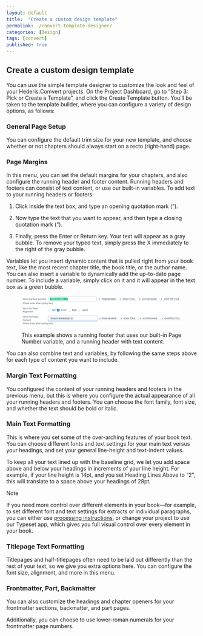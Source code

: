 ```yaml
---
layout: default
title:  "Create a custom design template"
permalink:  /convert-template-designer/
categories: [Design]
tags: [convert]
published: true
---
```


<section data-type="chapter" class="hsecchapter" data-hederis-type="hsecchapter" id="convert-template-designer" data-pi-attrs="id: convert-template-designer; data-tags: convert;" role="doc-chapter" data-tags="convert" data-author-name=" " data-book-title=" " title="Create a custom design template"><h1 data-hederis-type="hblkchaptitle" class="hblkchaptitle" id="pe4Svxy4Y">Create a custom design template</h1>
    <p class="hblkp" data-hederis-type="hblkp" id="puD2xywnD">You can use the simple template designer to customize the look and feel of your Hederis:Comvert projects. On the Project Dashboard, go to &#8220;Step 3: Pick or Create a Template&#8221;, and click the Create Template button. You&#8217;ll be taken to the template builder, where you can configure a variety of design options, as follows:</p>
    <section class="hwprsubsection" data-hederis-type="hwprsubsection" id="pbVN4OuQg" data-type="subsection" title="General Page Setup"><h1 data-hederis-type="hblktitle" class="hblktitle" id="pZDXGXBOV">General Page Setup</h1>
    <p class="hblkp" data-hederis-type="hblkp" id="pLAGcnLa2">You can configure the default trim size for your new template, and choose whether or not chapters should always start on a recto (right-hand) page.</p>
    </section>
    <section class="hwprsubsection" data-hederis-type="hwprsubsection" id="pkKKoXjwB" data-type="subsection" title="Page Margins"><h1 data-hederis-type="hblktitle" class="hblktitle" id="pz1iVZKcq">Page Margins</h1>
    <p class="hblkp" data-hederis-type="hblkp" id="peGhLNlhg">In this menu, you can set the default margins for your chapters, and also configure the running header and footer content. Running headers and footers can consist of text content, or use our built-in variables. To add text to your running headers or footers:</p>
    <ol class="hwprnumlist" data-hederis-type="hwprnumlist" id="pqIr9esPG"><li class="hblkoli" data-hederis-type="hblkoli" id="liXX3erf7P"><p class="hblkoli" data-hederis-type="hblklip" id="pmUGe8zMI">Click inside the text box, and type an opening quotation mark (&#8220;).</p></li>
    <li class="hblkoli" data-hederis-type="hblkoli" id="liuoO79DNJ"><p class="hblkoli" data-hederis-type="hblklip" id="pyh3RQ47e">Now type the text that you want to appear, and then type a closing quotation mark (&#8221;).</p></li>
    <li class="hblkoli" data-hederis-type="hblkoli" id="liQcIakCS4"><p class="hblkoli" data-hederis-type="hblklip" id="pJi8SfPn8">Finally, press the Enter or Return key. Your text will appear as a gray bubble. To remove your typed text, simply press the X immediately to the right of the gray bubble.</p></li>
    </ol>
    <p class="hblkp" data-hederis-type="hblkp" id="p76HCdxSm">Variables let you insert dynamic content that is pulled right from your book text, like the most recent chapter title, the book title, or the author name. You can also insert a variable to dynamically add the up-to-date page number. To include a variable, simply click on it and it will appear in the text box as a green bubble.</p>
    <figure class="hwprfig" data-hederis-type="hwprfig" id="ptNwegqvi"><img data-hederis-type="hblkimg" class="hblkimg" id="pRNs7panc" src="/images/runheadfoot.png"/>
    <p class="hblkcaption" data-hederis-type="hblkcaption" id="pnKemvyBq">This example shows a running footer that uses our built-in Page Number variable, and a running header with text content.</p>
    </figure>
    <p class="hblkp" data-hederis-type="hblkp" id="ptf2VaBOd">You can also combine text and variables, by following the same steps above for each type of content you want to include.</p>
    </section>
    <section class="hwprsubsection" data-hederis-type="hwprsubsection" id="pirUmPcnN" data-type="subsection" title="Margin Text Formatting"><h1 data-hederis-type="hblktitle" class="hblktitle" id="pQE8ReDss">Margin Text Formatting</h1>
    <p class="hblkp" data-hederis-type="hblkp" id="p5HeNojxF">You configured the content of your running headers and footers in the previous menu, but this is where you configure the actual appearance of all your running headers and footers. You can choose the font family, font size, and whether the text should be bold or italic.</p>
    </section>
    <section class="hwprsubsection" data-hederis-type="hwprsubsection" id="piyTqrrfV" data-type="subsection" title="Main Text Formatting"><h1 data-hederis-type="hblktitle" class="hblktitle" id="p8s62dnDI">Main Text Formatting</h1>
    <p class="hblkp" data-hederis-type="hblkp" id="pfMx7BFd7">This is where you set some of the over-arching features of your book text. You can choose different fonts and text settings for your main text versus your headings, and set your general line-height and text-indent values.</p>
    <p class="hblkp" data-hederis-type="hblkp" id="pFzX4gEKC">To keep all your text lined up with the baseline grid, we let you add space above and below your headings in increments of your line height. For example, if your line height is 14pt, and you set Heading Lines Above to &#8220;2&#8221;, this will translate to a space above your headings of 28pt. </p>
    <aside class="hwprbox box" data-hederis-type="hwprbox" id="pf4zidNiS" data-type="sidebar"><p class="hblktype" data-hederis-type="hblktype" id="pWA85BEeT">Note</p>
    <p class="hblkp" data-hederis-type="hblkp" id="pYWgz1drK">If you need more control over different elements in your book&#8212;for example, to set different font and text settings for extracts or individual paragraphs, you can either use <a href="{% post_url 2019-08-31-35-Customizethedesignofspecificparagraphswrappersorsections %}"><span class="Hyperlink">processing instructions</span></a>, or change your project to use our Typeset app, which gives you full visual control over every element in your book.</p>
    </aside>
    </section>
    <section class="hwprsubsection" data-hederis-type="hwprsubsection" id="pK10XJ9X5" data-type="subsection" title="Titlepage Text Formatting"><h1 data-hederis-type="hblktitle" class="hblktitle" id="pDL0viKPI">Titlepage Text Formatting</h1>
    <p class="hblkp" data-hederis-type="hblkp" id="p5G2Wnm1m">Titlepages and half-titlepages often need to be laid out differently than the rest of your text, so we give you extra options here. You can configure the font size, alignment, and more in this menu.</p>
    </section>
    <section class="hwprsubsection" data-hederis-type="hwprsubsection" id="pWvo6FO1e" data-type="subsection" title="Frontmatter, Part, Backmatter"><h1 data-hederis-type="hblktitle" class="hblktitle" id="pmIexNZii">Frontmatter, Part, Backmatter</h1>
    <p class="hblkp" data-hederis-type="hblkp" id="pzxeIYJfD">You can also customize the headings and chapter openers for your frontmatter sections, backmatter, and part pages.</p>
    <p class="hblkp" data-hederis-type="hblkp" id="pQOeOwQlA">Additionally, you can choose to use lower-roman numerals for your frontmatter page numbers.</p>
    </section>
    </section>
    